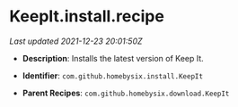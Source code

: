 # KeepIt.install.recipe

_Last updated 2021-12-23 20:01:50Z_

- **Description**: Installs the latest version of Keep It.

- **Identifier**: `com.github.homebysix.install.KeepIt`

- **Parent Recipes**: `com.github.homebysix.download.KeepIt`
